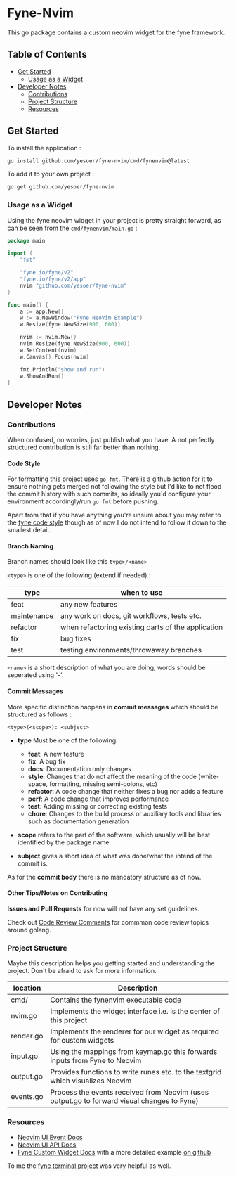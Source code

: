# Fyne-Nvim
 
This go package contains a custom neovim widget for the fyne framework.

## Table of Contents
- [Get Started](#get-started)
  - [Usage as a Widget](#usage-as-a-widget)
- [Developer Notes](#developer-notes)
  - [Contributions](#contributions)
  - [Project Structure](#project-structure)
  - [Resources](#resources)
 
## Get Started

To install the application :
```sh
go install github.com/yesoer/fyne-nvim/cmd/fynenvim@latest
```

To add it to your own project :
```sh
go get github.com/yesoer/fyne-nvim
```

### Usage as a Widget

Using the fyne neovim widget in your project is pretty straight forward,
as can be seen from the `cmd/fynenvim/main.go` :

```go
package main

import (
	"fmt"

	"fyne.io/fyne/v2"
	"fyne.io/fyne/v2/app"
	nvim "github.com/yesoer/fyne-nvim"
)

func main() {
	a := app.New()
	w := a.NewWindow("Fyne NeoVim Example")
	w.Resize(fyne.NewSize(900, 600))

	nvim := nvim.New()
	nvim.Resize(fyne.NewSize(900, 600))
	w.SetContent(nvim)
	w.Canvas().Focus(nvim)

	fmt.Println("show and run")
	w.ShowAndRun()
}
```

## Developer Notes

### Contributions

When confused, no worries, just publish what you have. 
A not perfectly structured contribution is still far better than nothing.

#### Code Style

For formatting this project uses `go fmt`. There is a github action for it to
ensure nothing gets merged not following the style but I'd like to not flood the
commit history with such commits, so ideally you'd configure your environment 
accordingly/run `go fmt` before pushing.

Apart from that if you have anything you're unsure about you may refer to the
[fyne code style](https://github.com/fyne-io/fyne/wiki/Contributing#code-style)
though as of now I do not intend to follow it down to the smallest detail.

#### Branch Naming 

Branch names should look like this
`type>/<name>`

`<type>` is one of the following (extend if needed) :

| type | when to use      |
|------|------------------|
| feat | any new features |
| maintenance | any work on docs, git workflows, tests etc. |
| refactor | when refactoring existing parts of the application |
| fix  | bug fixes        |
| test | testing environments/throwaway branches |

`<name>` is a short description of what you are doing, words should be seperated using '-'.

#### Commit Messages

More specific distinction happens in **commit messages** which should be structured
as follows :

```
<type>(<scope>): <subject>
```

- **type**
Must be one of the following:

  * **feat**: A new feature
  * **fix**: A bug fix
  * **docs**: Documentation only changes
  * **style**: Changes that do not affect the meaning of the code (white-space, formatting, missing
    semi-colons, etc)
  * **refactor**: A code change that neither fixes a bug nor adds a feature
  * **perf**: A code change that improves performance
  * **test**: Adding missing or correcting existing tests
  * **chore**: Changes to the build process or auxiliary tools and libraries such as documentation
  generation

- **scope** refers to the part of the software, which usually will be best identified by the package name.

- **subject** gives a short idea of what was done/what the intend of the commit is.

As for the **commit body** there is no mandatory structure as of now.

#### Other Tips/Notes on Contributing

**Issues and Pull Requests** for now will not have any set guidelines.

Check out [Code Review Comments](https://github.com/golang/go/wiki/CodeReviewComments) for commmon code review topics around golang.

### Project Structure

Maybe this description helps you getting started and understanding the project.
Don't be afraid to ask for more information.

| location    | Description |
|-------------|-------------|
| cmd/        | Contains the fynenvim executable code |
| nvim.go     | Implements the widget interface i.e. is the center of this project |
| render.go   | Implements the renderer for our widget as required for custom widgets |
| input.go    | Using the mappings from keymap.go this forwards inputs from Fyne to Neovim |
| output.go   | Provides functions to write runes etc. to the textgrid which visualizes Neovim |
| events.go   | Process the events received from Neovim (uses output.go to forward visual changes to Fyne) |

### Resources

- [Neovim UI Event Docs](https://neovim.io/doc/user/ui.html)
- [Neovim UI API Docs](https://neovim.io/doc/user/api.html#api-ui)
- [Fyne Custom Widget Docs](https://docs.fyne.io/extend/custom-widget) with a more detailed example [on github](https://github.com/stuartdd2/developer.fyne.io/blob/master/extend/custom-widget.md)

To me the [fyne terminal project](https://github.com/fyne-io/terminal) was very helpful as well.

